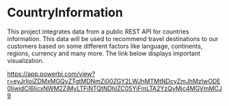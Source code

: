 # CountryInformation
This project integrates data from a public REST API for countries information. This data will be used to recommend travel destinations to our customers based on some different factors like language, continents, regions, currency and many more. 
The link below displays important visualization.

https://app.powerbi.com/view?r=eyJrIjoiZDMxMGQyZTgtMDNmZi00ZGY2LWJhMTMtNDcyZmJhMzIwODE0IiwidCI6IjcxNWM2ZjMyLTFiNTQtNDhlZC05YjFmLTA2YzQyMjc4MGVmMCJ9
